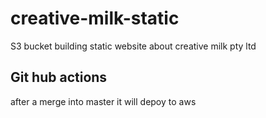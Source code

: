 # creative-milk-static
S3 bucket building static website about creative milk pty ltd

## Git hub actions
after a merge into master it will depoy to aws
